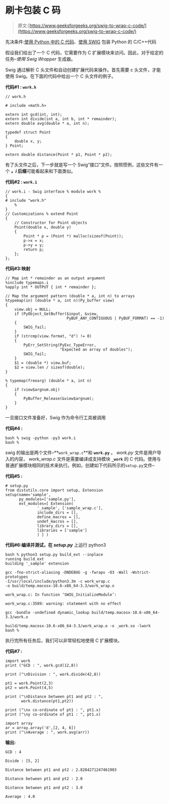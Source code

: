 # 刷卡包装 C 码

> 原文:[https://www.geeksforgeeks.org/swig-to-wrap-c-code/](https://www.geeksforgeeks.org/swig-to-wrap-c-code/)

先决条件:[使用 Python 中的 C 代码](https://www.geeksforgeeks.org/using-c-codes-in-python-set-1/)、[使用 SWIG](https://www.geeksforgeeks.org/wrapping-cc-python-using-swig-set-1/) 包装 Python 的 C/C++代码

假设我们给出了一个 C 代码，它需要作为 C 扩展模块来访问。因此，对于给定的任务–*使用 Swig Wrapper* 生成器。

Swig 通过解析 C 头文件和自动创建扩展代码来操作。首先需要 c 头文件，才能使用 Swig。在下面的代码中给出一个 C 头文件的例子。

**代码#1 : `work.h`**

```
// work.h

# include <math.h>

extern int gcd(int, int);
extern int divide(int a, int b, int * remainder);
extern double avg(double * a, int n);

typedef struct Point
{
    double x, y;
} Point;

extern double distance(Point * p1, Point * p2);
```

有了头文件之后，下一步就是写一个 Swig“接口”文件。按照惯例，这些文件有一个 ***。i* 后缀**可能看起来和下面类似。

**代码#2 : `work.i`**

```
// work.i - Swig interface % module work %
{
# include "work.h"
    %
}
// Customizations % extend Point
{
    // Constructor for Point objects 
    Point(double x, double y)
    {
        Point * p = (Point *) malloc(sizeof(Point));
        p->x = x;
        p->y = y;
        return p;
    };
};
```

**代码#3:映射**

```
// Map int * remainder as an output argument
%include typemaps.i 
%apply int * OUTPUT { int * remainder };

// Map the argument pattern (double * a, int n) to arrays 
%typemap(in) (double * a, int n)(Py_buffer view)
{
    view.obj = NULL;
    if (PyObject_GetBuffer($input, &view, 
                           PyBUF_ANY_CONTIGUOUS | PyBUF_FORMAT) == -1)
    {
        SWIG_fail;
    }
    if (strcmp(view.format, "d") != 0)
    {
        PyErr_SetString(PyExc_TypeError, 
                        "Expected an array of doubles");
        SWIG_fail;
    }
    $1 = (double *) view.buf;
    $2 = view.len / sizeof(double);
}

% typemap(freearg) (double * a, int n)
{
    if (view$argnum.obj)
    {
        PyBuffer_Release(&view$argnum);
    }
}
```

一旦接口文件准备好，Swig 作为命令行工具被调用

**代码#4 :**

```
bash % swig -python -py3 work.i
bash %
```

swig 的输出是两个文件–**`work_wrap.c`**和 **`work.py`** 。 *work.py* 文件是用户导入的内容， *work_wrap.c* 文件是需要编译成支持模块 **`_work`** 的 C 代码。使用与普通扩展模块相同的技术来执行。例如，创建如下代码所示的`setup.py`文件–

**代码#5 :**

```
# setup.py
from distutils.core import setup, Extension
setup(name='sample', 
      py_modules=['sample.py'],
      ext_modules=[ Extension(
              '_sample', ['sample_wrap.c'], 
              include_dirs = [], 
              define_macros = [],
              undef_macros = [],
              library_dirs = [],
              libraries = ['sample']
              ) ] )
```

**代码#6:编译并测试，在 *setup.py*** 上运行 python3

```
bash % python3 setup.py build_ext --inplace
running build_ext
building '_sample' extension

gcc -fno-strict-aliasing -DNDEBUG -g -fwrapv -O3 -Wall -Wstrict-prototypes
-I/usr/local/include/python3.3m -c work_wrap.c
-o build/temp.macosx-10.6-x86_64-3.3/work_wrap.o

work_wrap.c: In function ‘SWIG_InitializeModule’:

work_wrap.c:3589: warning: statement with no effect

gcc -bundle -undefined dynamic_lookup build/temp.macosx-10.6-x86_64-3.3/work.o

build/temp.macosx-10.6-x86_64-3.3/work_wrap.o -o _work.so -lwork
bash %
```

执行完所有任务后，我们可以非常轻松地使用 C 扩展模块。

**代码#7 :**

```
import work
print ("GCD : ", work.gcd(12,8))

print ("\nDivision : ", work.divide(42,8))

pt1 = work.Point(2,3)
pt2 = work.Point(4,5)

print ("\nDistance between pt1 and pt2 : ", 
       work.distance(pt1,pt2))

print ("\nx co-ordinate of pt1 : ", pt1.x)
print ("\ny co-ordinate of pt1 : ", pt1.x)

import array
ar = array.array('d',[2, 4, 6])
print ("\nAverage : ", work.avg(arr))
```

**输出:**

```
GCD : 4

Divide : [5, 2]

Distance between pt1 and pt2 : 2.8284271247461903

Distance between pt1 and pt2 : 2.0

Distance between pt1 and pt2 : 3.0

Average : 4.0

```